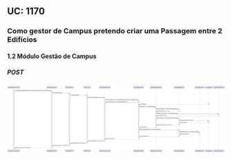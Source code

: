 ## **UC: 1170**

###     Como gestor de Campus pretendo criar uma Passagem entre 2 Edifícios

#### 1.2        Módulo Gestão de Campus
##### POST

![UC SSD: 1170](UC1170.png)